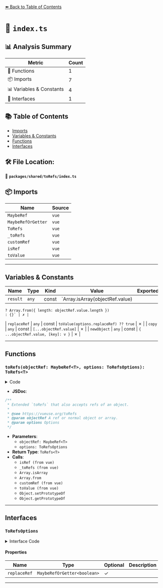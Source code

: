 [⬅️ Back to Table of Contents](../../../index.md)

# 📄 `index.ts`

## 📊 Analysis Summary

| Metric | Count |
|--------|-------|
| 🔧 Functions | 1 |
| 📦 Imports | 7 |
| 📊 Variables & Constants | 4 |
| 📐 Interfaces | 1 |

## 📚 Table of Contents

- [Imports](#imports)
- [Variables & Constants](#variables-constants)
- [Functions](#functions)
- [Interfaces](#interfaces)

## 🛠️ File Location:
📂 **`packages/shared/toRefs/index.ts`**

## 📦 Imports

| Name | Source |
|------|--------|
| `MaybeRef` | `vue` |
| `MaybeRefOrGetter` | `vue` |
| `ToRefs` | `vue` |
| `_toRefs` | `vue` |
| `customRef` | `vue` |
| `isRef` | `vue` |
| `toValue` | `vue` |


---

## Variables & Constants

| Name | Type | Kind | Value | Exported |
|------|------|------|-------|----------|
| `result` | `any` | const | `Array.isArray(objectRef.value)
    ? Array.from({ length: objectRef.value.length })
    : {}` | ✗ |
| `replaceRef` | `any` | const | `toValue(options.replaceRef) ?? true` | ✗ |
| `copy` | `any` | const | `[...objectRef.value]` | ✗ |
| `newObject` | `any` | const | `{ ...objectRef.value, [key]: v }` | ✗ |


---

## Functions

### `toRefs(objectRef: MaybeRef<T>, options: ToRefsOptions): ToRefs<T>`

<details><summary>Code</summary>

```ts
export function toRefs<T extends object>(
  objectRef: MaybeRef<T>,
  options: ToRefsOptions = {},
): ToRefs<T> {
  if (!isRef(objectRef))
    return _toRefs(objectRef)

  const result: any = Array.isArray(objectRef.value)
    ? Array.from({ length: objectRef.value.length })
    : {}

  for (const key in objectRef.value) {
    result[key] = customRef<T[typeof key]>(() => ({
      get() {
        return objectRef.value[key]
      },
      set(v) {
        const replaceRef = toValue(options.replaceRef) ?? true

        if (replaceRef) {
          if (Array.isArray(objectRef.value)) {
            const copy: any = [...objectRef.value]
            copy[key] = v
            objectRef.value = copy
          }
          else {
            const newObject = { ...objectRef.value, [key]: v }

            Object.setPrototypeOf(newObject, Object.getPrototypeOf(objectRef.value))

            objectRef.value = newObject
          }
        }
        else {
          objectRef.value[key] = v
        }
      },
    }))
  }
  return result
}
```
</details>

- **JSDoc**:
```ts
/**
 * Extended `toRefs` that also accepts refs of an object.
 *
 * @see https://vueuse.org/toRefs
 * @param objectRef A ref or normal object or array.
 * @param options Options
 */
```

- **Parameters**:
  - `objectRef: MaybeRef<T>`
  - `options: ToRefsOptions`
- **Return Type**: `ToRefs<T>`
- **Calls**:
  - `isRef (from vue)`
  - `_toRefs (from vue)`
  - `Array.isArray`
  - `Array.from`
  - `customRef (from vue)`
  - `toValue (from vue)`
  - `Object.setPrototypeOf`
  - `Object.getPrototypeOf`

---

## Interfaces

### `ToRefsOptions`

<details><summary>Interface Code</summary>

```ts
export interface ToRefsOptions {
  /**
   * Replace the original ref with a copy on property update.
   *
   * @default true
   */
  replaceRef?: MaybeRefOrGetter<boolean>
}
```
</details>

#### Properties

| Name | Type | Optional | Description |
|------|------|----------|-------------|
| `replaceRef` | `MaybeRefOrGetter<boolean>` | ✓ |  |


---